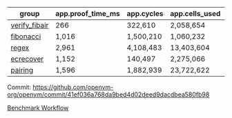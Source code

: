 | group | app.proof_time_ms | app.cycles | app.cells_used | leaf.proof_time_ms | leaf.cycles | leaf.cells_used |
| -- | -- | -- | -- | -- | -- | -- |
| [verify_fibair](https://github.com/openvm-org/openvm/blob/benchmark-results/benchmarks/verify_fibair-41ef036a768da9bed4d02deed9dacdbea580fb98.md) | 266 |  322,610 |  2,058,654 |- | - | - |
| [fibonacci](https://github.com/openvm-org/openvm/blob/benchmark-results/benchmarks/fibonacci-41ef036a768da9bed4d02deed9dacdbea580fb98.md) | 1,016 |  1,500,210 |  1,060,232 | 1,056 |  1,248,050 |  6,727,266 |
| [regex](https://github.com/openvm-org/openvm/blob/benchmark-results/benchmarks/regex-41ef036a768da9bed4d02deed9dacdbea580fb98.md) | 2,961 |  4,108,483 |  13,403,604 | 4,184 |  3,326,664 |  29,597,698 |
| [ecrecover](https://github.com/openvm-org/openvm/blob/benchmark-results/benchmarks/ecrecover-41ef036a768da9bed4d02deed9dacdbea580fb98.md) | 1,152 |  140,497 |  2,275,066 | 4,017 |  2,934,951 |  29,404,728 |
| [pairing](https://github.com/openvm-org/openvm/blob/benchmark-results/benchmarks/pairing-41ef036a768da9bed4d02deed9dacdbea580fb98.md) | 1,596 |  1,882,939 |  23,722,622 | 1,708 |  2,010,388 |  16,451,316 |


Commit: https://github.com/openvm-org/openvm/commit/41ef036a768da9bed4d02deed9dacdbea580fb98

[Benchmark Workflow](https://github.com/openvm-org/openvm/actions/runs/17301710664)
